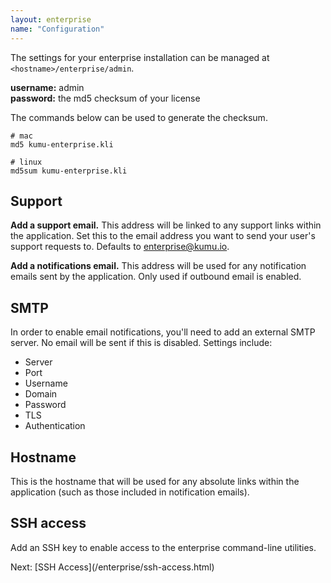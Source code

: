```yaml
---
layout: enterprise
name: "Configuration"
---
```


The settings for your enterprise installation can be managed at
`<hostname>/enterprise/admin`.

<p>
  <strong>username:</strong> admin<br>
  <strong>password:</strong> the md5 checksum of your license
</p>

The commands below can be used to generate the checksum.

```
# mac
md5 kumu-enterprise.kli

# linux
md5sum kumu-enterprise.kli
```

## Support

**Add a support email.** This address will be linked to any support links within the application. Set this to the email address you want to send your user's support requests to. Defaults to enterprise@kumu.io.

**Add a notifications email.** This address will be used for any notification emails sent by the application. Only used if outbound email is enabled.

## SMTP

In order to enable email notifications, you'll need to add an external SMTP server. No email will be sent if this is disabled. Settings include:

* Server
* Port
* Username
* Domain
* Password
* TLS
* Authentication

## Hostname

This is the hostname that will be used for any absolute links within the application (such as those included in notification emails).

## SSH access

Add an SSH key to enable access to the enterprise command-line utilities.

<footer class="page-footer">
  <div class="next">Next: [SSH Access](/enterprise/ssh-access.html)</div>
</footer>
